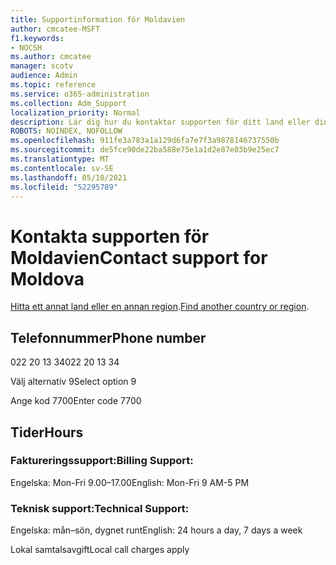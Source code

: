 ```yaml
---
title: Supportinformation för Moldavien
author: cmcatee-MSFT
f1.keywords:
- NOCSH
ms.author: cmcatee
manager: scotv
audience: Admin
ms.topic: reference
ms.service: o365-administration
ms.collection: Adm_Support
localization_priority: Normal
description: Lär dig hur du kontaktar supporten för ditt land eller din region.
ROBOTS: NOINDEX, NOFOLLOW
ms.openlocfilehash: 911fe3a783a1a129d6fa7e7f3a9878146737550b
ms.sourcegitcommit: de5fce90de22ba588e75e1a1d2e87e03b9e25ec7
ms.translationtype: MT
ms.contentlocale: sv-SE
ms.lasthandoff: 05/10/2021
ms.locfileid: "52295789"
---
```

# <a name="contact-support-for-moldova"></a><span data-ttu-id="14bfe-103">Kontakta supporten för Moldavien</span><span class="sxs-lookup"><span data-stu-id="14bfe-103">Contact support for Moldova</span></span>

<span data-ttu-id="14bfe-104">[Hitta ett annat land eller en annan region](../../business-video/get-help-support.md).</span><span class="sxs-lookup"><span data-stu-id="14bfe-104">[Find another country or region](../../business-video/get-help-support.md).</span></span>

## <a name="phone-number"></a><span data-ttu-id="14bfe-105">Telefonnummer</span><span class="sxs-lookup"><span data-stu-id="14bfe-105">Phone number</span></span>
<span data-ttu-id="14bfe-106">022 20 13 34</span><span class="sxs-lookup"><span data-stu-id="14bfe-106">022 20 13 34</span></span>

<span data-ttu-id="14bfe-107">Välj alternativ 9</span><span class="sxs-lookup"><span data-stu-id="14bfe-107">Select option 9</span></span>

<span data-ttu-id="14bfe-108">Ange kod 7700</span><span class="sxs-lookup"><span data-stu-id="14bfe-108">Enter code 7700</span></span>

## <a name="hours"></a><span data-ttu-id="14bfe-109">Tider</span><span class="sxs-lookup"><span data-stu-id="14bfe-109">Hours</span></span>
### <a name="billing-support"></a><span data-ttu-id="14bfe-110">Faktureringssupport:</span><span class="sxs-lookup"><span data-stu-id="14bfe-110">Billing Support:</span></span>

<span data-ttu-id="14bfe-111">Engelska: Mon-Fri 9.00–17.00</span><span class="sxs-lookup"><span data-stu-id="14bfe-111">English: Mon-Fri 9 AM-5 PM</span></span>

### <a name="technical-support"></a><span data-ttu-id="14bfe-112">Teknisk support:</span><span class="sxs-lookup"><span data-stu-id="14bfe-112">Technical Support:</span></span>

<span data-ttu-id="14bfe-113">Engelska: mån–sön, dygnet runt</span><span class="sxs-lookup"><span data-stu-id="14bfe-113">English: 24 hours a day, 7 days a week</span></span>

<span data-ttu-id="14bfe-114">Lokal samtalsavgift</span><span class="sxs-lookup"><span data-stu-id="14bfe-114">Local call charges apply</span></span>
